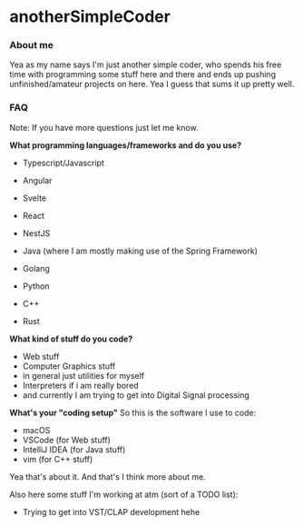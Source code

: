 # anotherSimpleCoder

### About me
Yea as my name says I'm just another simple coder, who spends his free
time with programming some stuff here and there and ends up pushing unfinished/amateur projects on here. Yea I guess that sums it up pretty well.

### FAQ
Note: If you have more questions just let me know.

**What programming languages/frameworks and do you use?**
* Typescript/Javascript
* Angular
* Svelte
* React
* NestJS

* Java (where I am mostly making use of the Spring Framework)
* Golang
* Python
* C++
* Rust

**What kind of stuff do you code?**
* Web stuff
* Computer Graphics stuff
* in general just utilities for myself
* Interpreters if i am really bored
* and currently I am trying to get into Digital Signal processing

**What's your "coding setup"**
So this is the software I use to code:
* macOS
* VSCode (for Web stuff)
* IntelliJ IDEA (for Java stuff)
* vim (for C++ stuff)

Yea that's about it. And that's I think more about me.

Also here some stuff I'm working at atm (sort of a TODO list):
* Trying to get into VST/CLAP development hehe
